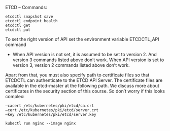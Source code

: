 ETCD – Commands:
```
etcdctl snapshot save
etcdctl endpoint health
etcdctl get
etcdctl put
```

To set the right version of API set the environment variable ETCDCTL_API command
- When API version is not set, it is assumed to be set to version 2. And version 3 commands listed above don’t work. When API version is set to version 3, version 2 commands listed above don’t work.

Apart from that, you must also specify path to certificate files so that ETCDCTL can authenticate to the ETCD API Server. The certificate files are available in the etcd-master at the following path. We discuss more about certificates in the security section of this course. So don’t worry if this looks complex:
```
–cacert /etc/kubernetes/pki/etcd/ca.crt
–cert /etc/kubernetes/pki/etcd/server.crt
–key /etc/kubernetes/pki/etcd/server.key
```

```
kubectl run nginx --image nginx
```